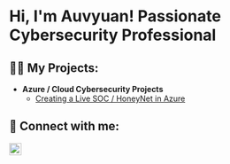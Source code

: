 <h1>Hi, I'm Auvyuan! Passionate Cybersecurity Professional</h1>

<h2>👨‍💻 My Projects:</h2>

- <b>Azure / Cloud Cybersecurity Projects</b>
  - [Creating a Live SOC / HoneyNet in Azure](https://github.com/AuvyuanDumas/Azure-SOC)

<h2> 🤳 Connect with me:</h2>

[<img align="left" alt="auvyuandumas | LinkedIn" width="22px" src="https://cdn.jsdelivr.net/npm/simple-icons@v3/icons/linkedin.svg" />][linkedin]

[linkedin]: https://linkedin.com/in/auvyuandumas
